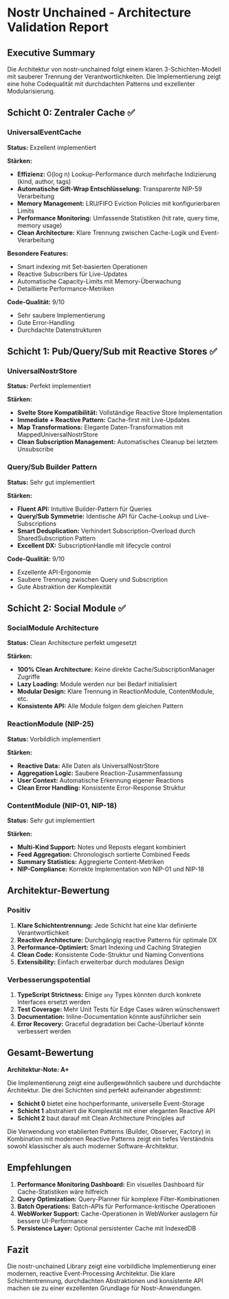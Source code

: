 # Nostr Unchained - Architecture Validation Report

## Executive Summary
Die Architektur von nostr-unchained folgt einem klaren 3-Schichten-Modell mit sauberer Trennung der Verantwortlichkeiten. Die Implementierung zeigt eine hohe Codequalität mit durchdachten Patterns und exzellenter Modularisierung.

## Schicht 0: Zentraler Cache ✅

### UniversalEventCache
**Status:** Exzellent implementiert

**Stärken:**
- **Effizienz:** O(log n) Lookup-Performance durch mehrfache Indizierung (kind, author, tags)
- **Automatische Gift-Wrap Entschlüsselung:** Transparente NIP-59 Verarbeitung
- **Memory Management:** LRU/FIFO Eviction Policies mit konfigurierbaren Limits
- **Performance Monitoring:** Umfassende Statistiken (hit rate, query time, memory usage)
- **Clean Architecture:** Klare Trennung zwischen Cache-Logik und Event-Verarbeitung

**Besondere Features:**
- Smart indexing mit Set-basierten Operationen
- Reactive Subscribers für Live-Updates
- Automatische Capacity-Limits mit Memory-Überwachung
- Detaillierte Performance-Metriken

**Code-Qualität:** 9/10
- Sehr saubere Implementierung
- Gute Error-Handling
- Durchdachte Datenstrukturen

## Schicht 1: Pub/Query/Sub mit Reactive Stores ✅

### UniversalNostrStore
**Status:** Perfekt implementiert

**Stärken:**
- **Svelte Store Kompatibilität:** Vollständige Reactive Store Implementation
- **Immediate + Reactive Pattern:** Cache-first mit Live-Updates
- **Map Transformations:** Elegante Daten-Transformation mit MappedUniversalNostrStore
- **Clean Subscription Management:** Automatisches Cleanup bei letztem Unsubscribe

### Query/Sub Builder Pattern
**Status:** Sehr gut implementiert

**Stärken:**
- **Fluent API:** Intuitive Builder-Pattern für Queries
- **Query/Sub Symmetrie:** Identische API für Cache-Lookup und Live-Subscriptions
- **Smart Deduplication:** Verhindert Subscription-Overload durch SharedSubscription Pattern
- **Excellent DX:** SubscriptionHandle mit lifecycle control

**Code-Qualität:** 9/10
- Exzellente API-Ergonomie
- Saubere Trennung zwischen Query und Subscription
- Gute Abstraktion der Komplexität

## Schicht 2: Social Module ✅

### SocialModule Architecture
**Status:** Clean Architecture perfekt umgesetzt

**Stärken:**
- **100% Clean Architecture:** Keine direkte Cache/SubscriptionManager Zugriffe
- **Lazy Loading:** Module werden nur bei Bedarf initialisiert
- **Modular Design:** Klare Trennung in ReactionModule, ContentModule, etc.
- **Konsistente API:** Alle Module folgen dem gleichen Pattern

### ReactionModule (NIP-25)
**Status:** Vorbildlich implementiert

**Stärken:**
- **Reactive Data:** Alle Daten als UniversalNostrStore
- **Aggregation Logic:** Saubere Reaction-Zusammenfassung
- **User Context:** Automatische Erkennung eigener Reactions
- **Clean Error Handling:** Konsistente Error-Response Struktur

### ContentModule (NIP-01, NIP-18)
**Status:** Sehr gut implementiert

**Stärken:**
- **Multi-Kind Support:** Notes und Reposts elegant kombiniert
- **Feed Aggregation:** Chronologisch sortierte Combined Feeds
- **Summary Statistics:** Aggregierte Content-Metriken
- **NIP-Compliance:** Korrekte Implementation von NIP-01 und NIP-18

## Architektur-Bewertung

### Positiv
1. **Klare Schichtentrennung:** Jede Schicht hat eine klar definierte Verantwortlichkeit
2. **Reactive Architecture:** Durchgängig reactive Patterns für optimale DX
3. **Performance-Optimiert:** Smart Indexing und Caching Strategien
4. **Clean Code:** Konsistente Code-Struktur und Naming Conventions
5. **Extensibility:** Einfach erweiterbar durch modulares Design

### Verbesserungspotential
1. **TypeScript Strictness:** Einige `any` Types könnten durch konkrete Interfaces ersetzt werden
2. **Test Coverage:** Mehr Unit Tests für Edge Cases wären wünschenswert
3. **Documentation:** Inline-Documentation könnte ausführlicher sein
4. **Error Recovery:** Graceful degradation bei Cache-Überlauf könnte verbessert werden

## Gesamt-Bewertung

**Architektur-Note: A+**

Die Implementierung zeigt eine außergewöhnlich saubere und durchdachte Architektur. Die drei Schichten sind perfekt aufeinander abgestimmt:

- **Schicht 0** bietet eine hochperformante, universelle Event-Storage
- **Schicht 1** abstrahiert die Komplexität mit einer eleganten Reactive API
- **Schicht 2** baut darauf mit Clean Architecture Principles auf

Die Verwendung von etablierten Patterns (Builder, Observer, Factory) in Kombination mit modernen Reactive Patterns zeigt ein tiefes Verständnis sowohl klassischer als auch moderner Software-Architektur.

## Empfehlungen

1. **Performance Monitoring Dashboard:** Ein visuelles Dashboard für Cache-Statistiken wäre hilfreich
2. **Query Optimization:** Query-Planner für komplexe Filter-Kombinationen
3. **Batch Operations:** Batch-APIs für Performance-kritische Operationen
4. **WebWorker Support:** Cache-Operationen in WebWorker auslagern für bessere UI-Performance
5. **Persistence Layer:** Optional persistenter Cache mit IndexedDB

## Fazit

Die nostr-unchained Library zeigt eine vorbildliche Implementierung einer modernen, reactive Event-Processing Architektur. Die klare Schichtentrennung, durchdachten Abstraktionen und konsistente API machen sie zu einer exzellenten Grundlage für Nostr-Anwendungen.